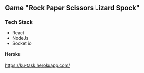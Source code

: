 ## Game "Rock Paper Scissors Lizard Spock"

### Tech Stack
* React
* NodeJs
* Socket io

#### Heroku
https://ku-task.herokuapp.com/
